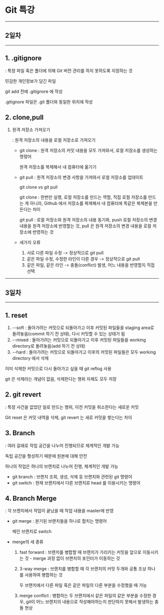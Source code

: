# Git 특강

---

## 2일차

---

## 1. **.gitignore**

: 특정 파일 혹은 폴더에 의해 Git 버전 관리를 하지 못하도록 지정하는 것

민감한 개인정보가 담긴 파일

git add 전에 .gitignore 에 작성

.gitignore 파일은 .git 폴더와 동일한 위치에 작성

## 2. **clone,pull**

1) 원격 저장소 가져오기

   : 원격 저장소의 내용을 로컬 저장소로 가져오기

   - git clone : 원격 저장소의 커밋 내용을 모두 가져와서, 로컬 저장소를 생성하는 명령어

     원격 저장소를 복제해서 내 컴퓨터에 옮기기

   - git pull : 원격 저장소의 변경 사항을 가져와서 로컬 저장소를 업데이트

     git clone vs git pull

     git clone : 한번만 실행, 로컬 저장소를 만드는 역할, 직접 로컬 저장소를 만드는 게 아니라, Github 에서 저장소를 복제해서 내 컴퓨터에 똑같은 복제본을 만든다는 차이

     git pull : 로컬 저장소와 원격 저장소의 내용 동기화, push 로컬 저장소의 변경 내용을 원격 저장소에 반영할는 것, pull 은 원격 저장소의 변경 내용을 로컬 저장소에 반영하는 것

   - 세가지 오류

     1. 서로 다른 파일 수정 -> 정상적으로 git pull
     2. 같은 파일 수정, 수정한 라인이 다른 경우 -> 정상적으로 git pull
     3. 같은 파일, 같은 라인 -> 충돌(conflict) 발생, 어느 내용을 반영할지 직접 선택

---

## 3일차

---

## 1. **reset**

1. --soft : 돌아가려는 커밋으로 되돌아가고 이후 커밋된 파일들을 staging area로 돌려놓음(commit 하기 전 상태), 다시 커밋할 수 있는 상태가 됨
2. --mixed : 돌아가려는 커밋으로 되돌아가고 이후 커밋된 파일들을 working directory로 돌려놓음(add 하기 전 상태) 
3. --hard : 돌아가려는 커밋으로 되돌아가고 이후의 커밋된 파일들은 모두 working directory 에서 삭제

이미 삭제한 커밋으로 다시 돌아가고 싶을 때 git reflog 사용

git 은 삭제라는 개념이 없음, 삭제한다는 행위 자체도 모두 저장

## **2. git revert**

: 특정 사건을 없었던 일로 만드는 행위, 이전 커밋을 취소한다는 새로운 커밋

Git reset 은 커밋 내역을 삭제, git revert 는 새로 커밋을 쌓는다는 차이

## **3. Branch**

: 여러 갈래로 작업 공간을 나누어 진행되므로 체계적인 개발 가능

독립 공간을 형성하기 때문에 원본에 대해 안전

하나의 작업은 하나의 브랜치로 나누어 진행, 체계적인 개발 가능

- git branch : 브랜치 조회, 생성, 삭제 등 브랜치와 관련된 git 명령어
- git switch : 현재 브랜치에서 다른 브랜치로 head 를 이용시키는 명령어

## **4. Branch Merge**

: 각 브랜치에서 작업이 끝났을 때 작업 내용을 master에 반영

- git merge : 분기된 브랜치들을 하나로 합치는 명령어

  메인 브랜치로 switch

- merge의 세 종류

  1. fast forward : 브랜치를 병합할 때 브랜치가 가리키는 커밋을 앞으로 이동시키는 것 - merge 과정 없이 브랜치의 포인터가 이동하는 것

  2. 3-way merge : 브랜치를 병합할 때 각 브랜치의 커밋 두개와 공통 조상 하나를 사용하여 병합하는 것

     두 브랜치에서 다른 파일 혹은 같은 파일의 다른 부분을 수정했을 때 가능

  3. merge conflict : 병합하는 두 브랜치에서 같은 파일의 같은 부분을 수정한 경우, git이 어느 브랜치의 내용으로 작성해야하는지 판단하지 못해서 발생하는 충돌 현상